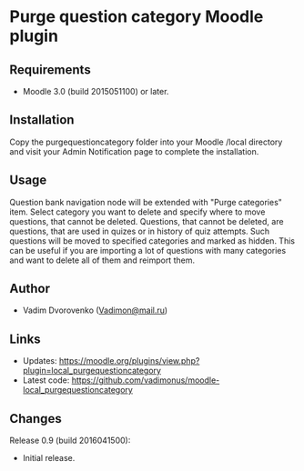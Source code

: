 Purge question category Moodle plugin
=====================================

Requirements
------------
- Moodle 3.0 (build 2015051100) or later.

Installation
------------
Copy the purgequestioncategory folder into your Moodle /local directory and visit your Admin Notification page to complete the installation.

Usage
-----
Question bank navigation node will be extended with "Purge categories" item. Select category you want to delete and specify where to 
move questions, that cannot be deleted. Questions, that cannot be deleted, are questions, that are used in quizes or in history of quiz
attempts. Such questions will be moved to specified categories and marked as hidden. This can be useful if you are importing a lot of 
questions with many categories and want to delete all of them and reimport them.

Author
------
- Vadim Dvorovenko (Vadimon@mail.ru)

Links
-----
- Updates: https://moodle.org/plugins/view.php?plugin=local_purgequestioncategory
- Latest code: https://github.com/vadimonus/moodle-local_purgequestioncategory

Changes
-------
Release 0.9 (build 2016041500):
- Initial release.